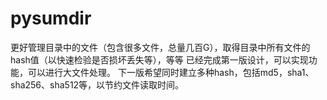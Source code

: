 # pysumdir
更好管理目录中的文件（包含很多文件，总量几百G），取得目录中所有文件的hash值（以快速检验是否损坏丢失等），等等
已经完成第一版设计，可以实现功能，可以进行大文件处理。
下一版希望同时建立多种hash，包括md5，sha1、sha256、sha512等，以节约文件读取时间。
